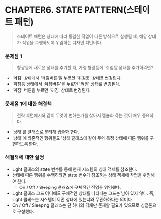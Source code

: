 # CHAPTER6. STATE PATTERN(스테이트 패턴)

> 스테이트 패턴은 상태에 따라 동일한 작업이 다른 방식으로 실행될 때, 해당 상태가 작업을 수행하도록 위임하는 디자인 패턴이다.


### 문제점 1
> 형광등에 새로운 상태를 추가할 때, 가령 형광등에 '취침등'상태를 추가하려면?

* '켜짐' 상태에서 '켜짐버튼'을 누르면 '취침등' 상태로 변경된다.
* '취침등'상태에서 '켜짐버튼'을 누르면 '켜짐' 상태로 변경된다.
* '꺼짐' 버튼을 누르면 '꺼짐' 상태로 변경된다.

### 문제점 1에 대한 해결책
> 전략 패턴에서와 같이 무엇이 변하는가를 찾아서 캡슐화 하는 것이 매우 중요하다.

* '상태'를 클래스로 분리해 캡슐화 한다.
* '상태'에 의존적인 행위들도 '상태'클래스에 같이 두어 특정 상태에 따른 행위를 구현하도록 한다.

### 해결책에 대한 설명
* Light 클래스의 state 변수를 통해 현재 시스템의 상태 객체를 참조한다.
* 상태에 따른 행위를 수행하려면 state 변수가 참조하는 상태 객체에 작업을 위임해야 한다.
    * On / Off / Sleeping 클래스에 구체적인 작업을 위임했다.
* Light 클래스 코드 어디에도 구체적인 상태를 나타내는 코드는 남아 있지 않다. 즉, Light 클래스는 시스템이 어떤 상태에 있는지와 무관하하다는 의미다.
* On / Off / Sleeping 클래스는 단 하나의 객체만 존재할 필요가 있으므로 싱글톤으로 구성했다.
    
